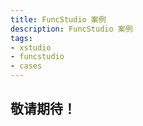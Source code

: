 ```yaml
---
title: FuncStudio 案例
description: FuncStudio 案例
tags:
- xstudio
- funcstudio
- cases
---
```


## 敬请期待！